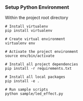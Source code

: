 ### Setup Python Environment

Within the project root directory
```
# Install virtualenv
pip install virtualenv

# Create virtual environment
virtualenv env

# Activate the project environment
source env/bin/activate

# Install all project dependencies
pip install -r requirements.txt

# Install all local packages
pip install -e .

# Run sample scripts
python sample/led_effect.py
```
